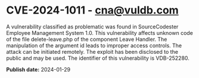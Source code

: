 # CVE-2024-1011 - cna@vuldb.com

A vulnerability classified as problematic was found in SourceCodester Employee Management System 1.0. This vulnerability affects unknown code of the file delete-leave.php of the component Leave Handler. The manipulation of the argument id leads to improper access controls. The attack can be initiated remotely. The exploit has been disclosed to the public and may be used. The identifier of this vulnerability is VDB-252280.

**Publish date:** 2024-01-29
